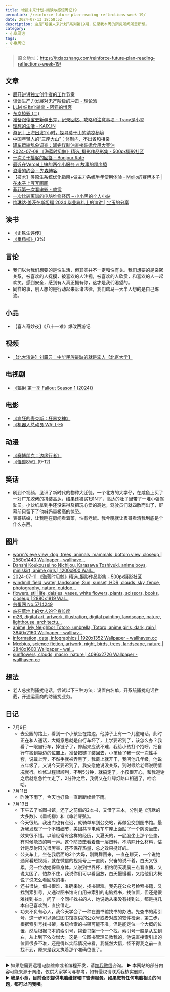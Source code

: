 ```yaml
---
title: 增援未来计划-阅读与感悟周记19
permalink: /reinforce-future-plan-reading-reflections-week-19/
date: 2024-07-13 18:58:52
description: 这是“增援未来计划”系列第19期，记录我本周的所见所闻所思所想。
category:
- 小章周记
tags:
- 小章周记
---
```


> 原文地址：<https://itxiaozhang.com/reinforce-future-plan-reading-reflections-week-19/>

## 文章

- [展开讲讲独立创作者的工作节奏](https://limboy.me/posts/indie-creator-routine/)
- [谈谈生产力发展对无产阶级的冲击 - 理论派](https://sliun.com/81.html)
- [LLM 结构化输出 - 阿猫的博客](https://ameow.xyz/archives/llm-structural-output)
- [东京掠影 (二)](https://www.changhai.org/articles/tours/2024_Tokyo/index2.php)
- [准备跟傻宝去新疆出差，记录回忆、攻略和注意事项 - Tracy是小翠](https://tracyxc.com/2024-xin-jiang-lv-xing)
- [理想的生活 - KAIX.IN](https://kaix.in/2024/0710-life/)
- [游记｜上海出发2小时，探寻莫干山的清凉秘境](https://blog.ops-coffee.cn/r/city-china-zhejiang-huzhou-deqing-moganshan)
- [中国年轻人的“三座大山”：体制内、不出省和相亲](https://stephenleng.com/cn/chinese-young-people-under-three-big-mountains/)
- [罐车运输乱象调查：卸完煤制油直接装运食用大豆油](https://mp.weixin.qq.com/s/hTElfYFPqHsuwfnmvR5YhQ?article_exclude_marked=43c3cecc80840ef6214e6ebbbda72296)
- [2024-07-08 《海蓝时见鲸》精选_摄影作品影集 - 500px摄影社区](https://500px.com.cn/community/set/0d61626a9a0b458b9bbb0497f75b0a0e/details)
- [一次关于播客的回答 – Bonjour Rafe](https://bonjourafe.com/2024/07/08/%E4%B8%80%E6%AC%A1%E5%85%B3%E4%BA%8E%E6%92%AD%E5%AE%A2%E7%9A%84%E5%9B%9E%E7%AD%94/)
- [最近在Vercel上搞的两个小服务 🔥 故事的程序猿](https://blog.lichenghao.cn/article/qTHxmm4WOsaL)
- [浪漫的约会 – 先森博客](https://www.sey.ink/7059/)
- [【技术】类原生系统优化指南+做主力系统半年使用体验 - Mello的赛博本子 | 在本子上写写画画](https://www.dmxvx.cc/878.html)
- [菲菲第一次看电影 - 俊赏](https://dujun.io/1813.html)
- [一次比较离谱的电脑维修经历 – 小小黑的个人小站](https://lonelyenderman.top/archives/1095)
- [梅琳达·盖茨在斯坦福 2024 毕业典礼上的演讲 | 宝玉的分享](https://baoyu.io/blog/life/2024-stanford-commencement-speech-melinda-french-gates)

## 读书

- [《史铁生评传》](https://book.douban.com/subject/30327272/)
- [《垂杨柳》](https://book.douban.com/subject/2979014/)(3%)

## 言论

- 我们以为我们想要的是性生活，但其实并不一定和性有关。我们想要的是亲密关系，被喜欢的人抚摸，被喜欢的人注视，被喜欢的人欣赏，和喜欢的人一起欢笑。感到安全，感到有人真正拥有你，这才是我们渴望的。
- 同样的事，别人想的是行动起来诉诸法律，我们踏马一大半人想的是自己炼油。

## 小品

- 【喜人奇妙夜】《八十一难》爆改西游记

## 视频

- [【北大演讲】刘震云：中华民族最缺的就是笨人【北京大学】](https://www.bilibili.com/video/BV1bx411t7bQ)

## 电视剧

- [《辐射 第一季 Fallout Season 1 (2024)》](https://movie.douban.com/subject/35128081/)

## 电影

- [《疯狂的麦克斯：狂暴女神》](https://movie.douban.com/subject/34996127/)
- [《机器人总动员 WALL·E》](https://movie.douban.com/subject/2131459/)

## 动漫

- [《赛博朋克：边缘行者》](https://movie.douban.com/subject/35118256/)
- [《怪兽8号》](https://www.bilibili.com/bangumi/play/ep819571)(9-12)

## 笑话

- 刷到个视频，见识了新时代的物种大迁徙。一个北方的大学仔，在咸鱼上买了一对广东胶佬的拼装高达，结果还被买1送N了，高达的肚子里带了一堆小强驾驶员。小伙纸拿到手还没来得及把玩心爱的高达，驾驶员们就四散而出了，屏幕前只留下了他喊妈量极高的惊恐。
- 表哥结婚，让我睡在房间看着菜，怕有老鼠。我今晚就让表哥看清我到底是个什么东西。

## 图片

- [worm's eye view, dog, trees, animals, mammals, bottom view, closeup | 2560x1440 Wallpaper - wallhave...](https://wallhaven.cc/w/ym51vl)
- [Danshi Koukousei no Nichijou, Karasawa Toshiyuki, anime boys, miniskirt, anime girls | 1200x900 Wall...](https://wallhaven.cc/w/odjpvl)
- [2024-07-11 《海蓝时见鲸》精选_摄影作品影集 - 500px摄影社区](https://500px.com.cn/community/set/79b49a45798849dba49cea63cb2e97dd/details)
- [windmill, field, water, landscape, Sun, sunset, HDR, clouds, sky, fence, photography, nature, outdoo...](https://wallhaven.cc/w/o3lx17)
- [flowers, still life, daisies, vases, white flowers, plants, scissors, books, closeup | 2880x1819 Wal...](https://wallhaven.cc/w/nm7q6m)
- [煎蛋网 No.5714249](https://jandan.net/t/5714249)
- [站在草地上的女人的全身长度](https://500px.com.cn/community/set/961a69adb6a443418a664060ea5a8b07/details)
- [m26, digital art, artwork, illustration, digital painting, landscape, nature, lighthouse, architectu...](https://wallhaven.cc/w/vqlee5)
- [anime, My Neighbor Totoro, umbrella, Totoro, anime girls, dark, rain | 3840x2160 Wallpaper - wallhav...](https://wallhaven.cc/w/exl918)
- [information, data, infographics | 1920x1352 Wallpaper - wallhaven.cc](https://wallhaven.cc/w/3lj6z9)
- [Mœbius, science fiction, artwork, night, birds, trees, landscape, nature | 2848x1600 Wallpaper - wal...](https://wallhaven.cc/w/1jpx2v)
- [sunflowers, clouds, macro, nature | 4096x2726 Wallpaper - wallhaven.cc](https://wallhaven.cc/w/1pyzw9)

## 想法

- 老人总接到骚扰电话，尝试以下三种方法：设置白名单，开系统骚扰电话拦截，开通运营商的防骚扰业务。

## 日记

- 7月9日
  - 去公园的路上，看到一个小孩坐在路边，他脖子上有一个儿童电话，此时正在和人通话，大概意思就是自行车坏了，上学要迟到了，该怎么办？我看了一眼自行车，掉链子了，修起来应该不难，我给小孩打个招呼，把自行车搬到靠边的位置上，准备把链子装回去，小孩给了我一双一次性手套，说戴上弄，不然手就被弄黑了，我戴上就开干，我问他几年级，他说五年级了，又说今天要迟到了，我安慰他说没关系，到时候给老师说明情况就行。维修过程很顺利，不到5分钟，就搞定了，小孩很开心，和我道谢之后就急急忙忙走了，2分钟之后，我俩又在红绿灯路口相遇了，哈哈哈。
- 7月11日
  - 昨晚下雨了，今天也好像一直断断续续下雨。
- 7月13日
  - 下午去了省图书馆，还了之前借的2本书，又借了三本，分别是《沉默的大多数》、《垂杨柳》和《命若琴弦》。
  - 今天很热，我出门也有点迟，就骑单车到公交站，再做公交到图书馆。最近我发现了一个不错细节，美团共享电动车车座上面贴了一个防烫坐垫，效果很不错。以前经常有这样的经历，大夏天的，一屁股坐上那个坐垫，有时候能烫的叫一声。这个防烫垫看着像一层塑料，不清除什么材料，估计是反射阳光很厉害，还不保存热量，总之效果挺好的。
  - 公交车上，坐在我后面的2个大妈，刚跳舞回来，一直在聊天，一个说她通宵看短视频，就在微信的视频号上一直刷，兴奋的说不着，白天又很累，另一位劝她保重身体。又说到世界杯，相约明天凌晨三点看直播，又说太困了，怕熬不住，我说你们可以看回放，白天慢慢看，又给他们大概说了说怎么看回放的事。
  - 还书很快，借书很难，准确来说，找书很难。我先在公众号检索书籍，又找到索引号，又通过图书馆专门用来索引的电脑找书，找位置，但还是很难找到书本，问了一个同样找书的人，她说她从来没有找到过，都是挑几本自己喜欢到，直接借走。
  - 功夫不负有心人，我今天学会了一种在图书馆找书的办法。先查书的索引号，这一步可以通过图书馆提供的公众号或者对应的软件检索，第二步，根据索引号找书架，系统检索的书架可能不准，但是能定位一个大概的位置，然后根据书本的索引号，挨着书架一个一个找，索引号一般是从左到右，从上到下依次增大。这是一位图书管理员教我的，他说直接索引出的位置很多不准，还是得以实际情况来看，我恍然大悟，怪不得我之前一直找不到，原来是我太执着那个准确位置了。

---
▶ 如果您需要远程电脑维修或者编程开发，请[加我微信](https://itxiaozhang.netlify.app/)咨询。 
▶ 本网站的部分内容可能来源于网络，仅供大家学习与参考，如有侵权请联系我核实删除。  
▶ **我是小章，目前全职提供电脑维修和IT咨询服务。如果您有任何电脑相关的问题，都可以问我噢。**  
